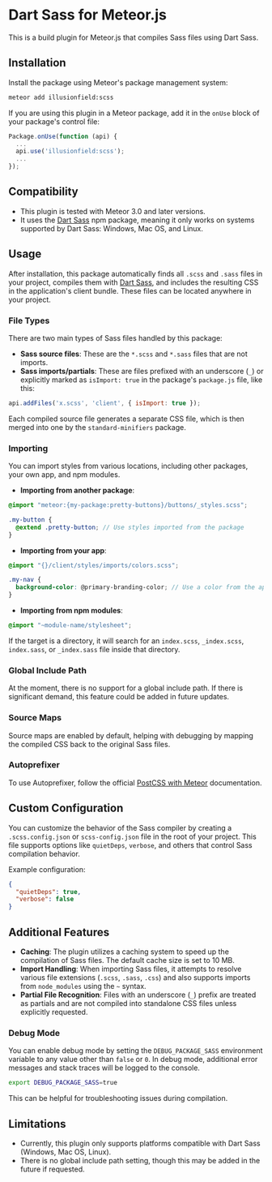 # Dart Sass for Meteor.js

This is a build plugin for Meteor.js that compiles Sass files using Dart Sass.

## Installation

Install the package using Meteor's package management system:

```bash
meteor add illusionfield:scss
```

If you are using this plugin in a Meteor package, add it in the `onUse` block of your package's control file:

```javascript
Package.onUse(function (api) {
  ...
  api.use('illusionfield:scss');
  ...
});
```

## Compatibility

- This plugin is tested with Meteor 3.0 and later versions.
- It uses the [Dart Sass](https://www.npmjs.com/package/sass) npm package, meaning it only works on systems supported by Dart Sass: Windows, Mac OS, and Linux.

## Usage

After installation, this package automatically finds all `.scss` and `.sass` files in your project, compiles them with [Dart Sass](https://www.npmjs.com/package/sass), and includes the resulting CSS in the application's client bundle. These files can be located anywhere in your project.

### File Types

There are two main types of Sass files handled by this package:

- **Sass source files**: These are the `*.scss` and `*.sass` files that are not imports.
- **Sass imports/partials**: These are files prefixed with an underscore (`_`) or explicitly marked as `isImport: true` in the package's `package.js` file, like this:

```javascript
api.addFiles('x.scss', 'client', { isImport: true });
```

Each compiled source file generates a separate CSS file, which is then merged into one by the `standard-minifiers` package.

### Importing

You can import styles from various locations, including other packages, your own app, and npm modules.

- **Importing from another package**:

```scss
@import "meteor:{my-package:pretty-buttons}/buttons/_styles.scss";

.my-button {
  @extend .pretty-button; // Use styles imported from the package
}
```

- **Importing from your app**:

```scss
@import "{}/client/styles/imports/colors.scss";

.my-nav {
  background-color: @primary-branding-color; // Use a color from the app's style palette
}
```

- **Importing from npm modules**:

```scss
@import "~module-name/stylesheet";
```

If the target is a directory, it will search for an `index.scss`, `_index.scss`, `index.sass`, or `_index.sass` file inside that directory.

### Global Include Path

At the moment, there is no support for a global include path. If there is significant demand, this feature could be added in future updates.

### Source Maps

Source maps are enabled by default, helping with debugging by mapping the compiled CSS back to the original Sass files.

### Autoprefixer

To use Autoprefixer, follow the official [PostCSS with Meteor](https://docs.meteor.com/packages/standard-minifier-css.html#standard-minifier-css) documentation.

## Custom Configuration

You can customize the behavior of the Sass compiler by creating a `.scss.config.json` or `scss-config.json` file in the root of your project. This file supports options like `quietDeps`, `verbose`, and others that control Sass compilation behavior.

Example configuration:

```json
{
  "quietDeps": true,
  "verbose": false
}
```

## Additional Features

- **Caching**: The plugin utilizes a caching system to speed up the compilation of Sass files. The default cache size is set to 10 MB.
- **Import Handling**: When importing Sass files, it attempts to resolve various file extensions (`.scss`, `.sass`, `.css`) and also supports imports from `node_modules` using the `~` syntax.
- **Partial File Recognition**: Files with an underscore (`_`) prefix are treated as partials and are not compiled into standalone CSS files unless explicitly requested.

### Debug Mode

You can enable debug mode by setting the `DEBUG_PACKAGE_SASS` environment variable to any value other than `false` or `0`. In debug mode, additional error messages and stack traces will be logged to the console.

```bash
export DEBUG_PACKAGE_SASS=true
```

This can be helpful for troubleshooting issues during compilation.

## Limitations

- Currently, this plugin only supports platforms compatible with Dart Sass (Windows, Mac OS, Linux).
- There is no global include path setting, though this may be added in the future if requested.
